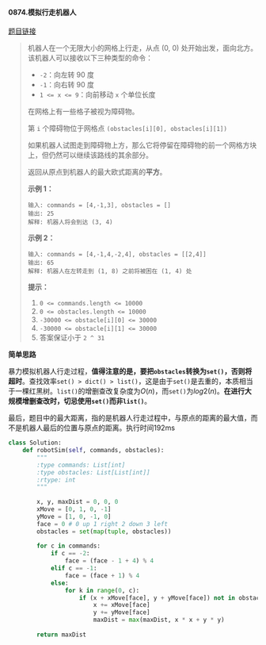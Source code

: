 #### 0874.模拟行走机器人
[题目链接](https://leetcode-cn.com/problems/walking-robot-simulation/)
> 机器人在一个无限大小的网格上行走，从点 (0, 0) 处开始出发，面向北方。该机器人可以接收以下三种类型的命令：
>
> - `-2`：向左转 90 度
> - `-1`：向右转 90 度
> - `1 <= x <= 9`：向前移动 `x` 个单位长度
>
> 在网格上有一些格子被视为障碍物。
>
> 第 `i` 个障碍物位于网格点  `(obstacles[i][0], obstacles[i][1])`
>
> 如果机器人试图走到障碍物上方，那么它将停留在障碍物的前一个网格方块上，但仍然可以继续该路线的其余部分。
>
> 返回从原点到机器人的最大欧式距离的**平方**。
>
>  
>
> **示例 1：**
>
> ```
> 输入: commands = [4,-1,3], obstacles = []
> 输出: 25
> 解释: 机器人将会到达 (3, 4)
> ```
>
> **示例 2：**
>
> ```
> 输入: commands = [4,-1,4,-2,4], obstacles = [[2,4]]
> 输出: 65
> 解释: 机器人在左转走到 (1, 8) 之前将被困在 (1, 4) 处
> ```
>
>  
>
> **提示：**
>
> 1. `0 <= commands.length <= 10000`
> 2. `0 <= obstacles.length <= 10000`
> 3. `-30000 <= obstacle[i][0] <= 30000`
> 4. `-30000 <= obstacle[i][1] <= 30000`
> 5. 答案保证小于 `2 ^ 31`

**简单思路**

暴力模拟机器人行走过程，**值得注意的是，要把```obstacles```转换为```set()```，否则将超时**。查找效率```set() > dict() > list()```，这是由于```set()```是去重的，本质相当于一棵红黑树。```list()```的增删查改复杂度为$O(n)$，而```set()```为$log2(n)$。**在进行大规模增删查改时，切忌使用```set()```而非```list()```**。

最后，题目中的最大距离，指的是机器人行走过程中，与原点的距离的最大值，而不是机器人最后的位置与原点的距离。执行时间192ms

```python
class Solution:
    def robotSim(self, commands, obstacles):
        """
        :type commands: List[int]
        :type obstacles: List[List[int]]
        :rtype: int
        """
        
        x, y, maxDist = 0, 0, 0
        xMove = [0, 1, 0, -1]
        yMove = [1, 0, -1, 0]
        face = 0 # 0 up 1 right 2 down 3 left
        obstacles = set(map(tuple, obstacles))
        
        for c in commands:
            if c == -2:
                face = (face - 1 + 4) % 4
            elif c == -1:
                face = (face + 1) % 4
            else:
                for k in range(0, c):
                    if (x + xMove[face], y + yMove[face]) not in obstacles:
                        x += xMove[face]
                        y += yMove[face]
                        maxDist = max(maxDist, x * x + y * y)
        
        return maxDist
```

